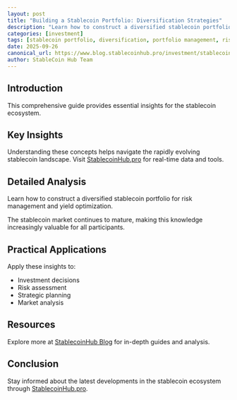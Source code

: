 ```yaml
---
layout: post
title: "Building a Stablecoin Portfolio: Diversification Strategies"
description: "Learn how to construct a diversified stablecoin portfolio for risk management and yield optimization."
categories: [investment]
tags: [stablecoin portfolio, diversification, portfolio management, risk management]
date: 2025-09-26
canonical_url: https://www.blog.stablecoinhub.pro/investment/stablecoin-portfolio/
author: StableCoin Hub Team
---
```


## Introduction

This comprehensive guide provides essential insights for the stablecoin ecosystem.

## Key Insights

Understanding these concepts helps navigate the rapidly evolving stablecoin landscape. Visit [StablecoinHub.pro](https://www.stablecoinhub.pro) for real-time data and tools.

## Detailed Analysis

Learn how to construct a diversified stablecoin portfolio for risk management and yield optimization.

The stablecoin market continues to mature, making this knowledge increasingly valuable for all participants.

## Practical Applications

Apply these insights to:
- Investment decisions
- Risk assessment
- Strategic planning
- Market analysis

## Resources

Explore more at [StablecoinHub Blog](https://www.blog.stablecoinhub.pro) for in-depth guides and analysis.

## Conclusion

Stay informed about the latest developments in the stablecoin ecosystem through [StablecoinHub.pro](https://www.stablecoinhub.pro).

